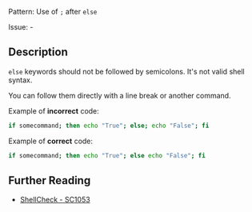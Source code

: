 Pattern: Use of `;` after `else`

Issue: -

## Description

`else` keywords should not be followed by semicolons. It's not valid shell syntax.

You can follow them directly with a line break or another command.

Example of **incorrect** code:

```sh
if somecommand; then echo "True"; else; echo "False"; fi
```

Example of **correct** code:

```sh
if somecommand; then echo "True"; else echo "False"; fi
```

## Further Reading

* [ShellCheck - SC1053](https://github.com/koalaman/shellcheck/wiki/SC1053)
